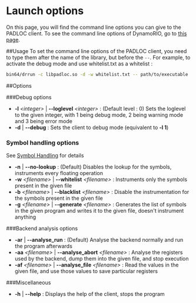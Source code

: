 Launch options
===

On this page, you will find the command line options you can give to the PADLOC client. To see the command line options of DynamoRIO, go to [this page](http://dynamorio.org/docs/using.html#sec_options).

##Usage
To set the command line options of the PADLOC client, you need to type them after the name of the library, but before the `--`. For example, to activate the debug mode and use whitelist.txt as a whitelist :
~~~~sh
bin64/drrun -c libpadloc.so -d -w whitelist.txt -- path/to/executable
~~~~

##Options

###Debug options

- **-l** *&lt;integer&gt;* | **--loglevel** *&lt;integer&gt;* : (Default level : 0) Sets the loglevel to the given integer, with 1 being debug mode, 2 being warning mode and 3 being error mode
- **-d** | **--debug** : Sets the client to debug mode (equivalent to <b>-l 1</b>)

<h3>Symbol handling options</h3> 

See [Symbol Handling](SYMBOL_HANDLING.md) for details

- **-n** | **--no-lookup** : (Default) Disables the lookup for the symbols, instruments every floating operation
- **-w** *&lt;filename&gt;* | **--whitelist** *&lt;filename&gt;* : Instruments only the symbols present in the given file
- **-b** *&lt;filename&gt;* | **--blacklist** *&lt;filename&gt;* : Disable the instrumentation for the symbols present in the given file
- **-g** *&lt;filename&gt;* | **--generate** *&lt;filename&gt;* : Generates the list of symbols in the given program and writes it to the given file, doesn't instrument anything

###Backend analysis options

- **-ar** | **--analyse_run** : (Default) Analyse the backend normally and run the program afterwards
- **-aa** *&lt;filename&gt;* | **--analyse_abort** *&lt;filename&gt;* : Analyse the registers used by the backend, dump them into the given file, and stop execution
- **-af** *&lt;filename&gt;* | **--analyse_file** *&lt;filename&gt;* : Read the values in the given file, and use those values to save particular registers

###Miscellaneous

- **-h** | **--help** : Displays the help of the client, stops the program